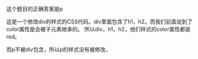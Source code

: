 这个题目的正确答案是p

这是一个修改div的样式的CSS代码。div里面包含了h1，h2。而我们前面说到了color属性是会被子元素继承的。
所以div，h1，h2，他们样式的color属性都是red。

而p不被div包含，所以p的样式没有被修改。